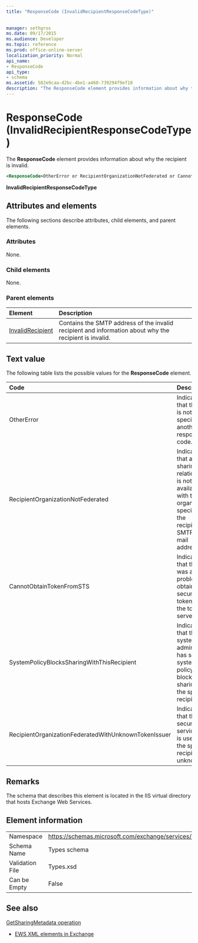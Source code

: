 ```yaml
---
title: "ResponseCode (InvalidRecipientResponseCodeType)"
 
 
manager: sethgros
ms.date: 09/17/2015
ms.audience: Developer
ms.topic: reference
ms.prod: office-online-server
localization_priority: Normal
api_name:
- ResponseCode
api_type:
- schema
ms.assetid: 582e9caa-d2bc-4be1-a460-739294f9ef18
description: "The ResponseCode element provides information about why the recipient is invalid."
---
```


# ResponseCode (InvalidRecipientResponseCodeType)

The **ResponseCode** element provides information about why the recipient is invalid. 
  
```XML
<ResponseCode>OtherError or RecipientOrganizationNotFederated or CannotObtainTokenFromSTS or SystemPolicyBlocksSharingWithThisRecipient or RecipientOrganizationFederatedWithUnknownTokenIssuer</ResponseCode>
```

 **InvalidRecipientResponseCodeType**
## Attributes and elements

The following sections describe attributes, child elements, and parent elements.
  
### Attributes

None.
  
### Child elements

None.
  
### Parent elements

|**Element**|**Description**|
|:-----|:-----|
|[InvalidRecipient](invalidrecipient.md) <br/> |Contains the SMTP address of the invalid recipient and information about why the recipient is invalid.  <br/> |
   
## Text value

The following table lists the possible values for the **ResponseCode** element. 
  
|**Code**|**Description**|
|:-----|:-----|
|OtherError  <br/> |Indicates that the error is not specified by another error response code.  <br/> |
|RecipientOrganizationNotFederated  <br/> |Indicates that a sharing relationship is not available with the organization specified in the recipient's SMTP e-mail address.  <br/> |
|CannotObtainTokenFromSTS  <br/> |Indicates that there was a problem obtaining a security token from the token server.  <br/> |
|SystemPolicyBlocksSharingWithThisRecipient  <br/> |Indicates that the system administrator has set a system policy that blocks sharing with the specified recipient.  <br/> |
|RecipientOrganizationFederatedWithUnknownTokenIssuer  <br/> |Indicates that the secure token service that is used by the specified recipient is unknown.  <br/> |
   
## Remarks

The schema that describes this element is located in the IIS virtual directory that hosts Exchange Web Services.
  
## Element information

|||
|:-----|:-----|
|Namespace  <br/> |https://schemas.microsoft.com/exchange/services/2006/types  <br/> |
|Schema Name  <br/> |Types schema  <br/> |
|Validation File  <br/> |Types.xsd  <br/> |
|Can be Empty  <br/> |False  <br/> |
   
## See also



[GetSharingMetadata operation](getsharingmetadata-operation.md)


- [EWS XML elements in Exchange](ews-xml-elements-in-exchange.md)

